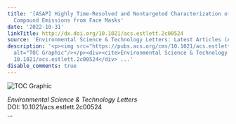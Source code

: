 ```yaml
---
title: '[ASAP] Highly Time-Resolved and Nontargeted Characterization of Volatile Organic
  Compound Emissions from Face Masks'
date: '2022-10-31'
linkTitle: http://dx.doi.org/10.1021/acs.estlett.2c00524
source: 'Environmental Science & Technology Letters: Latest Articles (ACS Publications)'
description: '<p><img src="https://pubs.acs.org/cms/10.1021/acs.estlett.2c00524/asset/images/medium/ez2c00524_0004.gif"
  alt="TOC Graphic"/></p><div><cite>Environmental Science & Technology Letters</cite></div><div>DOI:
  10.1021/acs.estlett.2c00524</div> ...'
disable_comments: true
---
```

<p><img src="https://pubs.acs.org/cms/10.1021/acs.estlett.2c00524/asset/images/medium/ez2c00524_0004.gif" alt="TOC Graphic"/></p><div><cite>Environmental Science & Technology Letters</cite></div><div>DOI: 10.1021/acs.estlett.2c00524</div> ...